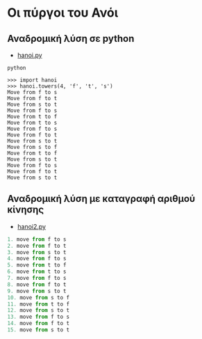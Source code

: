 # Οι πύργοι του Ανόι

## Αναδρομική λύση σε python

* [hanoi.py](hanoi.py)

```
python 

>>> import hanoi
>>> hanoi.towers(4, 'f', 't', 's')
Move from f to s
Move from f to t
Move from s to t
Move from f to s
Move from t to f
Move from t to s
Move from f to s
Move from f to t
Move from s to t
Move from s to f
Move from t to f
Move from s to t
Move from f to s
Move from f to t
Move from s to t
```

## Αναδρομική λύση με καταγραφή αριθμού κίνησης

* [hanoi2.py](hanoi2.py)

``` python hanoi2.py
1. move from f to s
2. move from f to t
3. move from s to t
4. move from f to s
5. move from t to f
6. move from t to s
7. move from f to s
8. move from f to t
9. move from s to t
10. move from s to f
11. move from t to f
12. move from s to t
13. move from f to s
14. move from f to t
15. move from s to t
```
